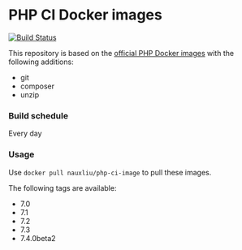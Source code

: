 # PHP CI Docker images

[![Build Status](https://wdp9fww0r9.execute-api.us-west-2.amazonaws.com/production/badge/nauxliu/php-ci-image)](https://wdp9fww0r9.execute-api.us-west-2.amazonaws.com/production/results/nauxliu/php-ci-image) 

This repository is based on the [official PHP Docker images](https://hub.docker.com/_/php) with the following additions:

* git
* composer
* unzip

### Build schedule

Every day

### Usage

Use `docker pull nauxliu/php-ci-image` to pull these images.

The following tags are available:

* 7.0
* 7.1
* 7.2
* 7.3
* 7.4.0beta2